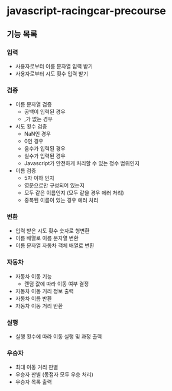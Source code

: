 # javascript-racingcar-precourse

## 기능 목록

### 입력

- 사용자로부터 이름 문자열 입력 받기
- 사용자로부터 시도 횟수 입력 받기

### 검증

- 이름 문자열 검증
  - 공백이 입력된 경우
  - ,가 없는 경우
- 시도 횟수 검증
  - NaN인 경우
  - 0인 경우
  - 음수가 입력된 경우
  - 실수가 입력된 경우
  - Javascript가 안전하게 처리할 수 있는 정수 범위인지
- 이름 검증
  - 5자 이하 인지
  - 영문으로만 구성되어 있는지
  - 모두 같은 이름인지 (모두 같을 경우 에러 처리)
  - 중복된 이름이 있는 경우 에러 처리

### 변환

- 입력 받은 시도 횟수 숫자로 형변환
- 이름 배열로 이름 문자열 변환
- 이름 문자열 자동차 객체 배열로 변환

### 자동차

- 자동차 이동 기능
  - 랜덤 값에 따라 이동 여부 결정
- 자동차 이동 거리 정보 출력
- 자동차 이름 반환
- 자동차 이동 거리 반환

### 실행

- 실행 횟수에 따라 이동 실행 및 과정 출력

### 우승자

- 최대 이동 거리 판별
- 우승자 판별 (동점자 모두 우승 처리)
- 우승자 목록 출력
